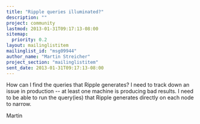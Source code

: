 ```yaml
---
title: "Ripple queries illuminated?"
description: ""
project: community
lastmod: 2013-01-31T09:17:13-08:00
sitemap:
  priority: 0.2
layout: mailinglistitem
mailinglist_id: "msg09944"
author_name: "Martin Streicher"
project_section: "mailinglistitem"
sent_date: 2013-01-31T09:17:13-08:00
---
```



How can I find the queries that Ripple generates? I need to track down an issue 
in production -- at least one machine is producing bad results. I need to be 
able to run the query(ies) that Ripple generates directly on each node to 
narrow. 

Martin
